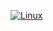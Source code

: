 [![Linux](https://github.com/jasonbelt/phantom-ci-example/actions/workflows/ci.yml/badge.svg)](https://github.com/jasonbelt/phantom-ci-example/actions/workflows/ci.yml)
